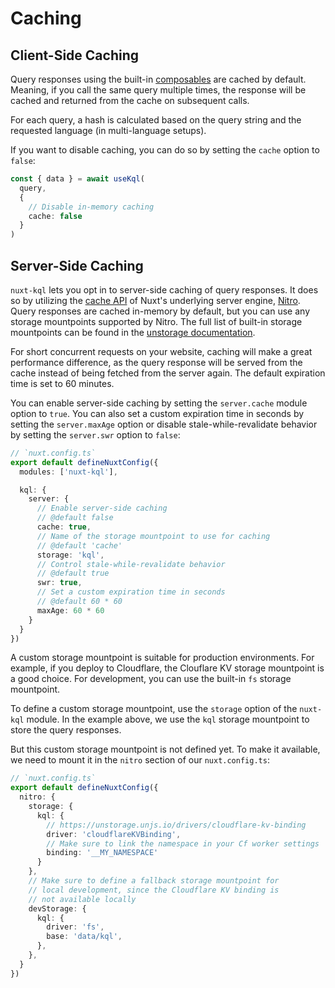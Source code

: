 # Caching

## Client-Side Caching

Query responses using the built-in [composables](/api/#composables) are cached by default. Meaning, if you call the same query multiple times, the response will be cached and returned from the cache on subsequent calls.

For each query, a hash is calculated based on the query string and the requested language (in multi-language setups).

If you want to disable caching, you can do so by setting the `cache` option to `false`:

```ts
const { data } = await useKql(
  query,
  {
    // Disable in-memory caching
    cache: false
  }
)
```

## Server-Side Caching

`nuxt-kql` lets you opt in to server-side caching of query responses. It does so by utilizing the [cache API](https://nitro.unjs.io/guide/cache) of Nuxt's underlying server engine, [Nitro](https://nitro.unjs.io). Query responses are cached in-memory by default, but you can use any storage mountpoints supported by Nitro. The full list of built-in storage mountpoints can be found in the [unstorage documentation](https://unstorage.unjs.io).

For short concurrent requests on your website, caching will make a great performance difference, as the query response will be served from the cache instead of being fetched from the server again. The default expiration time is set to 60 minutes.

You can enable server-side caching by setting the `server.cache` module option to `true`. You can also set a custom expiration time in seconds by setting the `server.maxAge` option or disable stale-while-revalidate behavior by setting the `server.swr` option to `false`:

```ts
// `nuxt.config.ts`
export default defineNuxtConfig({
  modules: ['nuxt-kql'],

  kql: {
    server: {
      // Enable server-side caching
      // @default false
      cache: true,
      // Name of the storage mountpoint to use for caching
      // @default 'cache'
      storage: 'kql',
      // Control stale-while-revalidate behavior
      // @default true
      swr: true,
      // Set a custom expiration time in seconds
      // @default 60 * 60
      maxAge: 60 * 60
    }
  }
})
```

A custom storage mountpoint is suitable for production environments. For example, if you deploy to Cloudflare, the Clouflare KV storage mountpoint is a good choice. For development, you can use the built-in `fs` storage mountpoint.

To define a custom storage mountpoint, use the `storage` option of the `nuxt-kql` module. In the example above, we use the `kql` storage mountpoint to store the query responses.

But this custom storage mountpoint is not defined yet. To make it available, we need to mount it in the `nitro` section of our `nuxt.config.ts`:

```ts
// `nuxt.config.ts`
export default defineNuxtConfig({
  nitro: {
    storage: {
      kql: {
        // https://unstorage.unjs.io/drivers/cloudflare-kv-binding
        driver: 'cloudflareKVBinding',
        // Make sure to link the namespace in your Cf worker settings
        binding: '__MY_NAMESPACE'
      }
    },
    // Make sure to define a fallback storage mountpoint for
    // local development, since the Cloudflare KV binding is
    // not available locally
    devStorage: {
      kql: {
        driver: 'fs',
        base: 'data/kql',
      },
    },
  }
})
```
